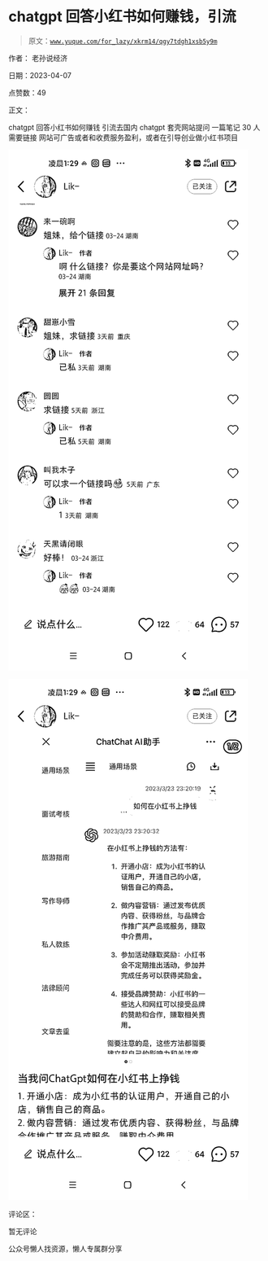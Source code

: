 # chatgpt 回答小红书如何赚钱，引流

> 原文：[`www.yuque.com/for_lazy/xkrm14/qgy7tdgh1xsb5y9m`](https://www.yuque.com/for_lazy/xkrm14/qgy7tdgh1xsb5y9m)



作者： 老孙说经济



日期：2023-04-07



点赞数：49



正文：



chatgpt 回答小红书如何赚钱 引流去国内 chatgpt 套壳网站提问 一篇笔记 30 人需要链接 网站可广告或者和收费服务盈利，或者在引导创业做小红书项目



![](img/03fe502eab1e035b4c45ee3a19d1b83e.png)



![](img/b6b2268510237f6eeecf922b43a8039f.png)  

评论区：



暂无评论



公众号懒人找资源，懒人专属群分享

</ne-p>